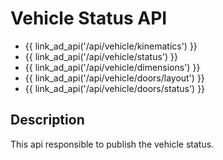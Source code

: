 # Vehicle Status API

- {{ link_ad_api('/api/vehicle/kinematics') }}
- {{ link_ad_api('/api/vehicle/status') }}
- {{ link_ad_api('/api/vehicle/dimensions') }}
- {{ link_ad_api('/api/vehicle/doors/layout') }}
- {{ link_ad_api('/api/vehicle/doors/status') }}

## Description

This api responsible to publish the vehicle status.
